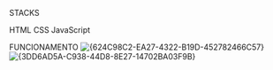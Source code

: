 STACKS

HTML
CSS
JavaScript

FUNCIONAMENTO
![{624C98C2-EA27-4322-B19D-452782466C57}](https://github.com/user-attachments/assets/90dbfe0c-8123-46bf-89aa-d1241abfaf03)
![{3DD6AD5A-C938-44D8-8E27-14702BA03F9B}](https://github.com/user-attachments/assets/e31f0cc5-f2bd-47e7-aecd-140251134759)
